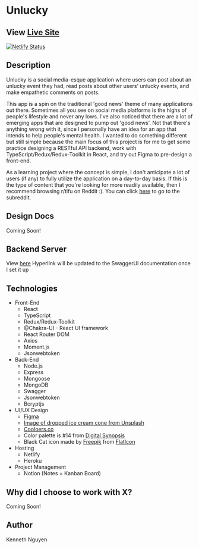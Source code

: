 # Unlucky

## View [Live Site](https://unlucky-social-media.netlify.app/)

[![Netlify Status](https://api.netlify.com/api/v1/badges/b8081a21-5049-4437-84b8-173b5466ca0f/deploy-status)](https://app.netlify.com/sites/unlucky-social-media/deploys)

## Description

Unlucky is a social media-esque application where users can post about an unlucky event they had, read posts about other users' unlucky events, and make empathetic comments on posts.

This app is a spin on the traditional 'good news' theme of many applications out there. Sometimes all you see on social media platforms is the highs of people's lifestyle and never any lows. I've also noticed that there are a lot of emerging apps that are designed to pump out 'good news'. Not that there's anything wrong with it, since I personally have an idea for an app that intends to help people's mental health. I wanted to do something different but still simple because the main focus of this project is for me to get some practice designing a RESTful API backend, work with TypeScript/Redux/Redux-Toolkit in React, and try out Figma to pre-design a front-end.

As a learning project where the concept is simple, I don't anticipate a lot of users (if any) to fully utilize the application on a day-to-day basis. If this is the type of content that you're looking for more readily available, then I recommend browsing r/tifu on Reddit :). You can click [here](https://www.reddit.com/r/tifu/) to go to the subreddit.

## Design Docs

Coming Soon!

## Backend Server

View [here](https://unluckyapi.herokuapp.com/)
Hyperlink will be updated to the SwaggerUI documentation once I set it up

## Technologies

- Front-End
  - React
  - TypeScript
  - Redux/Redux-Toolkit
  - @Chakra-UI - React UI framework
  - React Router DOM
  - Axios
  - Moment.js
  - Jsonwebtoken
- Back-End
  - Node.js
  - Express
  - Mongoose
  - MongoDB
  - Swagger
  - Jsonwebtoken
  - Bcryptjs
- UI/UX Design
  - [Figma](https://www.figma.com/)
  - [Image of dropped ice cream cone from Unsplash](https://unsplash.com/photos/52jRtc2S_VE)
  - [Cooloers.co](Cooloers.co/image-picker)
  - Color palette is #14 from [Digital Synopsis](https://digitalsynopsis.com/design/color-combinations-palettes-schemes/)
  - Black Cat icon made by [Freepik](https://www.freepik.com) from [FlatIcon](https://www.flaticon.com)
- Hosting
  - Netlify
  - Heroku
- Project Management
  - Notion (Notes + Kanban Board)

## Why did I choose to work with X?

Coming Soon!

## Author

Kenneth Nguyen
